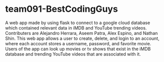# team091-BestCodingGuys

A web app made by using flask to connect to a google cloud database which contained relevant data in iMDB and YouTube trending videos. Contributers are Alejandro Herrara, Aseem Patra, Alex Espino, and Nathan Shin. This web app allows a user to create, delete, and login to an account, where each account stores a username, password, and favorite movie. Users of the app can look up movies or tv shows that exist in the iMDB database and trending YouTube videos that are associated with it. 
